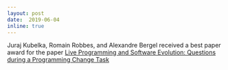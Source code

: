 ```yaml
--- 
layout: post 
date:  2019-06-04
inline: true
---
```

Juraj Kubelka, Romain Robbes, and Alexandre Bergel received a best paper award for the paper [Live Programming and Software Evolution: Questions during a Programming Change Task](http://bergel.eu/MyPapers/Kube19a-LiveProgramming.pdf)
